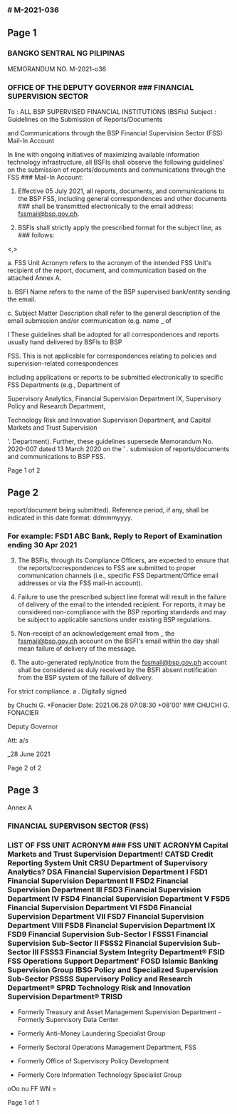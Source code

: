### # M-2021-036

## Page 1

### BANGKO SENTRAL NG PILIPINAS

MEMORANDUM NO. M-2021-o36

### OFFICE OF THE DEPUTY GOVERNOR ### FINANCIAL SUPERVISION SECTOR

To : ALL BSP SUPERVISED FINANCIAL INSTITUTIONS (BSFls) Subject : Guidelines on the Submission of Reports/Documents

and Communications through the BSP Financial Supervision Sector (FSS) Mail-In Account

In line with ongoing initiatives of maximizing available information technology infrastructure, all BSFIs shall observe the following guidelines' on the submission of reports/documents and communications through the FSS ### Mail-In Account:

1. Effective 05 July 2021, all reports, documents, and communications to the BSP FSS, including general correspondences and other documents ### shall be transmitted electronically to the email address: fssmail@bsp.gov.ph.

2. BSFls shall strictly apply the prescribed format for the subject line, as ### follows:

<FSS Unit Acronym><space><BSFI Name><,><space><Subject Matter Description>

a. FSS Unit Acronym refers to the acronym of the intended FSS Unit's recipient of the report, document, and communication based on the attached Annex A.

b. BSFI Name refers to the name of the BSP supervised bank/entity sending the email.

c. Subject Matter Description shall refer to the general description of the email submission and/or communication (e.g. name _ of

I These guidelines shall be adopted for all correspondences and reports usually hand delivered by BSFls to BSP

FSS. This is not applicable for correspondences relating to policies and supervision-related correspondences

including applications or reports to be submitted electronically to specific FSS Departments (e.g., Department of

Supervisory Analytics, Financial Supervision Department IX, Supervisory Policy and Research Department,

Technology Risk and Innovation Supervision Department, and Capital Markets and Trust Supervision

'. Department). Further, these guidelines supersede Memorandum No. 2020-007 dated 13 March 2020 on the ’ . submission of reports/documents and communications to BSP FSS.

Page 1 of 2

## Page 2

report/document being submitted). Reference period, if any, shall be indicated in this date format: dd<space>mmm<space>yyyy.

### For example: FSD1 ABC Bank, Reply to Report of Examination ending 30 Apr 2021

3. The BSFls, through its Compliance Officers, are expected to ensure that the reports/correspondences to FSS are submitted to proper communication channels (i.e., specific FSS Department/Office email addresses or via the FSS mail-in account).

4. Failure to use the prescribed subject line format will result in the failure of delivery of the email to the intended recipient. For reports, it may be considered non-compliance with the BSP reporting standards and may be subject to applicable sanctions under existing BSP regulations.

5. Non-receipt of an acknowledgement email from _ the fssmail@bsp.gov.ph account on the BSFI's email within the day shall mean failure of delivery of the message.

6. The auto-generated reply/notice from the fssmail@bsp.gov.ph account shall be considered as duly received by the BSFI absent notification from the BSP system of the failure of delivery.

For strict compliance. a . Digitally signed

by Chuchi G. *Fonacier Date: 2021.06.28 07:08:30 +08'00' ### CHUCHI G. FONACIER

Deputy Governor

Att: a/s

_28 June 2021

Page 2 of 2

## Page 3

Annex A

### FINANCIAL SUPERVISON SECTOR (FSS)

### LIST OF FSS UNIT ACRONYM ### FSS UNIT ACRONYM Capital Markets and Trust Supervision Department! CATSD Credit Reporting System Unit CRSU Department of Supervisory Analytics? DSA Financial Supervision Department I FSD1 Financial Supervision Department II FSD2 Financial Supervision Department III FSD3 Financial Supervision Department IV FSD4 Financial Supervision Department V FSD5 Financial Supervision Department VI FSD6 Financial Supervision Department VII FSD7 Financial Supervision Department VIII FSD8 Financial Supervision Department IX FSD9 Financial Supervision Sub-Sector I FSSS1 Financial Supervision Sub-Sector Il FSSS2 Financial Supervision Sub-Sector Ill FSSS3 Financial System Integrity Department® FSID FSS Operations Support Department‘ FOSD Islamic Banking Supervision Group IBSG Policy and Specialized Supervision Sub-Sector PSSSS Supervisory Policy and Research Department® SPRD Technology Risk and Innovation Supervision Department® TRISD

- Formerly Treasury and Asset Management Supervision Department - Formerly Supervisory Data Center

- Formerly Anti-Money Laundering Specialist Group

- Formerly Sectoral Operations Management Department, FSS

- Formerly Office of Supervisory Policy Development

- Formerly Core Information Technology Specialist Group

oOo nu FF WN =

Page 1 of 1 